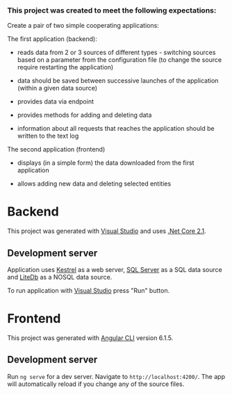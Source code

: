 ### This project was created to meet the following expectations:
Create a pair of two simple cooperating applications:

The first application (backend):
- reads data from 2 or 3 sources of different types - switching sources based on a parameter from the configuration file (to change the source require restarting the application)

- data should be saved between successive launches of the application (within a given data source)

- provides data via endpoint

- provides methods for adding and deleting data

- information about all requests that reaches the application should be written to the text log

The second application (frontend)
- displays (in a simple form) the data downloaded from the first application

- allows adding new data and deleting selected entities

# Backend

This project was generated with [Visual Studio](https://www.visualstudio.com/en-us/downloads/) and uses [.Net Core 2.1](https://github.com/dotnet/core).

## Development server

Application uses [Kestrel](https://docs.microsoft.com/en-us/aspnet/core/fundamentals/servers/?tabs=aspnetcore2x#kestrel) as a web server, [SQL Server](https://www.microsoft.com/en-us/sql-server/sql-server-downloads) as a SQL data source
and [LiteDb](http://www.litedb.org/) as a NOSQL data source.

To run application with [Visual Studio](https://www.visualstudio.com/en-us/downloads/) press "Run" button. 

# Frontend

This project was generated with [Angular CLI](https://github.com/angular/angular-cli) version 6.1.5.

## Development server

Run `ng serve` for a dev server. Navigate to `http://localhost:4200/`. The app will automatically reload if you change any of the source files.
